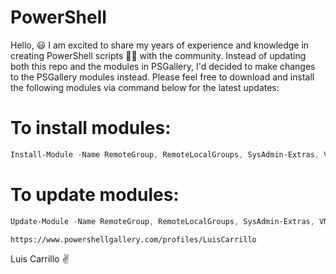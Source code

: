 # PowerShell

Hello, :smiley: I am excited to share my years of experience and knowledge in creating PowerShell scripts :man_technologist: with the community. Instead of updating both this repo and the modules in PSGallery, I'd decided to make changes to the PSGallery modules instead. Please feel free to download and install the following modules via command below for the latest updates:

# To install modules:
```powershell
Install-Module -Name RemoteGroup, RemoteLocalGroups, SysAdmin-Extras, VMwareAdmin-Extras
```

# To update modules:
```powershell
Update-Module -Name RemoteGroup, RemoteLocalGroups, SysAdmin-Extras, VMwareAdmin-Extras
```
```html
https://www.powershellgallery.com/profiles/LuisCarrillo
```

Luis Carrillo :v:
